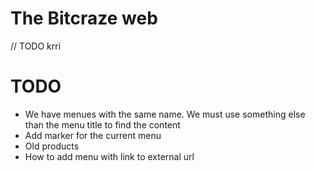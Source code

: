 # The Bitcraze web

// TODO krri

# TODO

* We have menues with the same name. We must use something else than the menu title to find the content
* Add marker for the current menu
* Old products
* How to add menu with link to external url